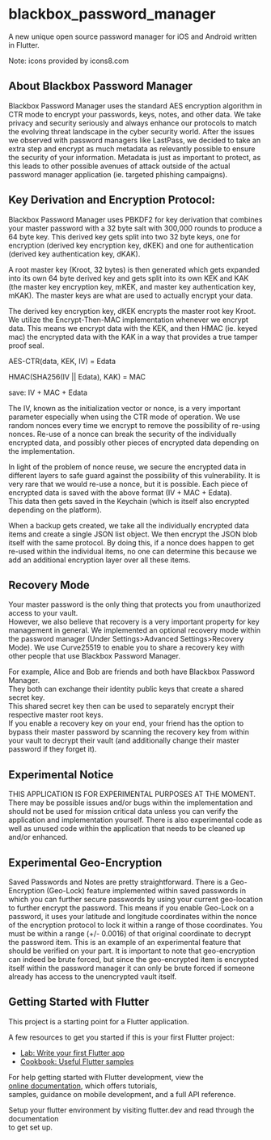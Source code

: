 # blackbox_password_manager

A new unique open source password manager for iOS and Android written in Flutter.

Note: icons provided by icons8.com 

## About Blackbox Password Manager 

Blackbox Password Manager uses the standard AES encryption algorithm in CTR mode to encrypt your passwords, 
keys, notes, and other data.  We take privacy and security seriously and always enhance 
our protocols to match the evolving threat landscape in the cyber security world.  After the issues 
we observed with password managers like LastPass, we decided to take an extra step and encrypt as 
much metadata as relevantly possible to ensure the security of your information.  Metadata is just as
important to protect, as this leads to other possible avenues of attack outside of the actual 
password manager application (ie. targeted phishing campaigns).

## Key Derivation and Encryption Protocol:

Blackbox Password Manager uses PBKDF2 for key derivation that combines 
your master password with a 32 byte salt with 300,000 rounds 
to produce a 64 byte key.  This derived key gets split into two 32 byte keys,
one for encryption (derived key encryption key, dKEK) and one for authentication 
(derived key authentication key, dKAK).

A root master key (Kroot, 32 bytes) is then generated which gets expanded into its own 64 byte 
derived key and gets split into its own KEK and KAK (the master key encryption key, mKEK, and 
master key authentication key, mKAK).  The master keys are what are used to actually encrypt your data.

The derived key encryption key, dKEK encrypts the master root key Kroot.  We utilize the 
Encrypt-Then-MAC implementation whenever we encrypt data.  This means we encrypt data with the KEK,
and then HMAC (ie. keyed mac) the encrypted data with the KAK in a way that provides a true tamper proof seal.

AES-CTR(data, KEK, IV) = Edata

HMAC(SHA256(IV || Edata), KAK) = MAC 

save: IV + MAC + Edata

The IV, known as the initialization vector or nonce, is a very important parameter especially when 
using the CTR mode of operation.  We use random nonces every time we encrypt to remove the possibility
of re-using nonces.  Re-use of a nonce can break the security of the individually encrypted data, and 
possibly other pieces of encrypted data depending on the implementation.

In light of the problem of nonce reuse, we secure the encrypted data in different layers to safe guard
against the possibility of this vulnerability. It is very rare that we would re-use a nonce, but it is 
possible.  Each piece of encrypted data is saved with the above format (IV + MAC + Edata).  
This data then gets saved in the Keychain (which is itself also encrypted depending on the platform).

When a backup gets created, we take all the individually encrypted data items and create a single
JSON list object.  We then encrypt the JSON blob itself with the same protocol.  By doing this, if a nonce
does happen to get re-used within the individual items, no one can determine this because we add an 
additional encryption layer over all these items.

## Recovery Mode

Your master password is the only thing that protects you from unauthorized access to your vault.  
However, we also believe that recovery is a very important property for key management in general.
We implemented an optional recovery mode within the password manager
(Under Settings>Advanced Settings>Recovery Mode).  We use Curve25519 to enable you to share a
recovery key with other people that use Blackbox Password Manager.  

For example, Alice and Bob are friends and both have Blackbox Password Manager.  
They both can exchange their identity public keys that create a shared secret key.  
This shared secret key then can be used to separately encrypt their respective master root keys.  
If you enable a recovery key on your end, your friend has the option 
to bypass their master password by scanning the recovery key from within your vault to decrypt their vault 
(and additionally change their master password if they forget it).


## Experimental Notice

THIS APPLICATION IS FOR EXPERIMENTAL PURPOSES AT THE MOMENT.  There may be possible issues and/or bugs
within the implementation and should not be used for mission critical data unless you can verify
the application and implementation yourself.  There is also experimental code as well as unused code 
within the application that needs to be cleaned up and/or enhanced.

## Experimental Geo-Encryption

Saved Passwords and Notes are pretty straightforward.  There is a Geo-Encryption (Geo-Lock) feature 
implemented within saved passwords in which you can further secure passwords by using your current geo-location
to further encrypt the password.  This means if you enable Geo-Lock on a password, it uses your 
latitude and longitude coordinates within the nonce of the encryption protocol to lock it within a 
range of those coordinates.  You must be within a range (+/- 0.0016) of that original coordinate to 
decrypt the password item.  This is an example of an experimental feature that should be verified on your part.  It is 
important to note that geo-encryption can indeed be brute forced, but since the geo-encrypted item
is encrypted itself within the password manager it can only be brute forced if someone already has access
to the unencrypted vault itself.


## Getting Started with Flutter                                                               
                                                                                        
This project is a starting point for a Flutter application.                                   
                                                                                              
A few resources to get you started if this is your first Flutter project:                     
                                                                                              
- [Lab: Write your first Flutter app](https://docs.flutter.dev/get-started/codelab)           
- [Cookbook: Useful Flutter samples](https://docs.flutter.dev/cookbook)                       
                                                                                              
For help getting started with Flutter development, view the                                   
[online documentation](https://docs.flutter.dev/), which offers tutorials,                    
samples, guidance on mobile development, and a full API reference.                            
                                                                                              
Setup your flutter environment by visiting flutter.dev and read through the documentation     
to get set up.                                                                                
